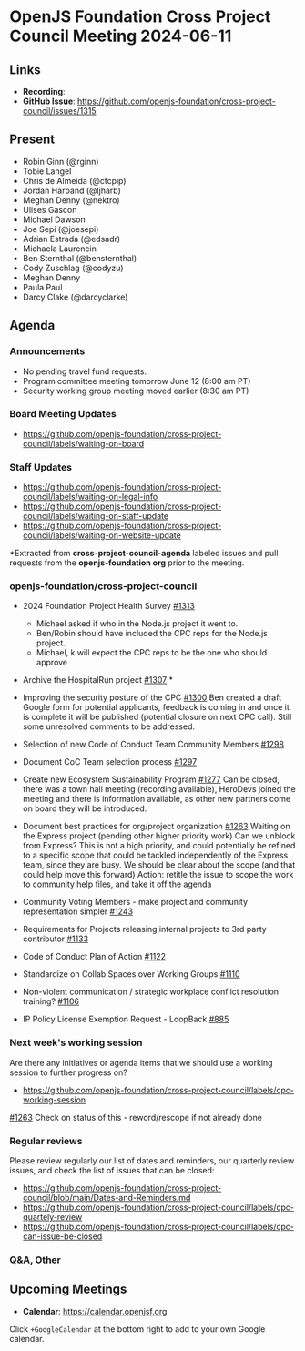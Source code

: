 # OpenJS Foundation Cross Project Council Meeting 2024-06-11

## Links

* **Recording**:
* **GitHub Issue**: https://github.com/openjs-foundation/cross-project-council/issues/1315

## Present

* Robin Ginn (@rginn)
* Tobie Langel
* Chris de Almeida (@ctcpip)
* Jordan Harband (@ljharb)
* Meghan Denny (@nektro)
* Ulises Gascon
* Michael Dawson
* Joe Sepi (@joesepi)
* Adrian Estrada (@edsadr)
* Michaela Laurencin
* Ben Sternthal (@bensternthal)
* Cody Zuschlag (@codyzu)
* Meghan Denny
* Paula Paul
* Darcy Clake (@darcyclarke)

## Agenda

### Announcements

- No pending travel fund requests. 
- Program committee meeting tomorrow June 12 (8:00 am PT)
- Security working group meeting moved earlier (8:30 am PT)

### Board Meeting Updates

- https://github.com/openjs-foundation/cross-project-council/labels/waiting-on-board

### Staff Updates

- https://github.com/openjs-foundation/cross-project-council/labels/waiting-on-legal-info
- https://github.com/openjs-foundation/cross-project-council/labels/waiting-on-staff-update
- https://github.com/openjs-foundation/cross-project-council/labels/waiting-on-website-update

*Extracted from **cross-project-council-agenda** labeled issues and pull requests from the **openjs-foundation org** prior to the meeting.

### openjs-foundation/cross-project-council

* 2024 Foundation Project Health Survey [#1313](https://github.com/openjs-foundation/cross-project-council/issues/1313)
  * Michael asked if who in the Node.js project it went to.
  * Ben/Robin should have included the CPC reps for the Node.js project. 
  * Michael, k will expect the CPC reps to be the one who should approve

* Archive the HospitalRun project [#1307](https://github.com/openjs-foundation/cross-project-council/issues/1307)
  * 

* Improving the security posture of the CPC [#1300](https://github.com/openjs-foundation/cross-project-council/issues/1300)
Ben created a draft Google form for potential applicants, feedback is coming in and once it is complete it will be published (potential closure on next CPC call). Still some unresolved comments to be addressed.

* Selection of new Code of Conduct Team Community Members [#1298](https://github.com/openjs-foundation/cross-project-council/issues/1298)

* Document CoC Team selection process [#1297](https://github.com/openjs-foundation/cross-project-council/issues/1297)

* Create new Ecosystem Sustainability Program [#1277](https://github.com/openjs-foundation/cross-project-council/issues/1277)
Can be closed, there was a town hall meeting (recording available), HeroDevs joined the meeting and there is information available, as other new partners come on board they will be introduced.

* Document best practices for org/project organization [#1263](https://github.com/openjs-foundation/cross-project-council/issues/1263)
Waiting on the Express project (pending other higher priority work)
Can we unblock from Express?
This is not a high priority, and could potentially be refined to a specific scope that could be tackled independently of the Express team, since they are busy.
We should be clear about the scope (and that could help move this forward)
Action: retitle the issue to scope the work to community help files, and take it off the agenda

* Community Voting Members - make project and community representation simpler [#1243](https://github.com/openjs-foundation/cross-project-council/issues/1243)

* Requirements for Projects releasing internal projects to 3rd party contributor [#1133](https://github.com/openjs-foundation/cross-project-council/issues/1133)

* Code of Conduct Plan of Action [#1122](https://github.com/openjs-foundation/cross-project-council/issues/1122)

* Standardize on Collab Spaces over Working Groups [#1110](https://github.com/openjs-foundation/cross-project-council/issues/1110)

* Non-violent communication / strategic workplace conflict resolution training? [#1106](https://github.com/openjs-foundation/cross-project-council/issues/1106)

* IP Policy License Exemption Request - LoopBack [#885](https://github.com/openjs-foundation/cross-project-council/issues/885)


### Next week's working session

Are there any initiatives or agenda items that we should use a working session to further progress on?
- https://github.com/openjs-foundation/cross-project-council/labels/cpc-working-session

[#1263](https://github.com/openjs-foundation/cross-project-council/issues/1263)
Check on status of this - reword/rescope if not already done

### Regular reviews

Please review regularly our list of dates and reminders, our quarterly review issues, and check the list of issues that can be closed:

- https://github.com/openjs-foundation/cross-project-council/blob/main/Dates-and-Reminders.md
- https://github.com/openjs-foundation/cross-project-council/labels/cpc-quartely-review
- https://github.com/openjs-foundation/cross-project-council/labels/cpc-can-issue-be-closed

### Q&A, Other

## Upcoming Meetings

* **Calendar**: <https://calendar.openjsf.org>

Click `+GoogleCalendar` at the bottom right to add to your own Google calendar.

